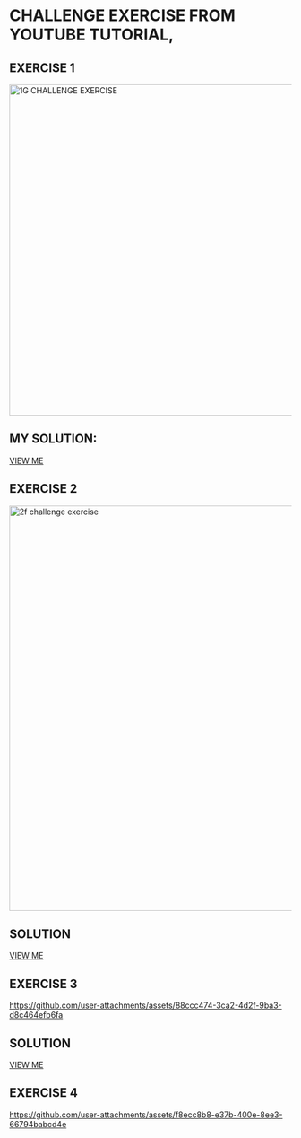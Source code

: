 # CHALLENGE EXERCISE FROM YOUTUBE TUTORIAL, 
## EXERCISE 1
<img width="590" alt="1G CHALLENGE EXERCISE " src="https://github.com/user-attachments/assets/e9b9813b-85e9-4aa7-b781-70f00a9fef69">

## MY SOLUTION:
[VIEW ME](https://ShalomGreen.github.io/html-css-portfolio/1g.html)



## EXERCISE 2
<img width="722" alt="2f challenge exercise" src="https://github.com/user-attachments/assets/38d223b5-1208-42f9-82cc-84076cb9629b">


## SOLUTION
[VIEW ME](https://ShalomGreen.github.io/html-css-portfolio/2f.html)


## EXERCISE 3
https://github.com/user-attachments/assets/88ccc474-3ca2-4d2f-9ba3-d8c464efb6fa



## SOLUTION
[VIEW ME](https://ShalomGreen.github.io/html-css-portfolio/3f.html)



## EXERCISE 4
https://github.com/user-attachments/assets/f8ecc8b8-e37b-400e-8ee3-66794babcd4e



